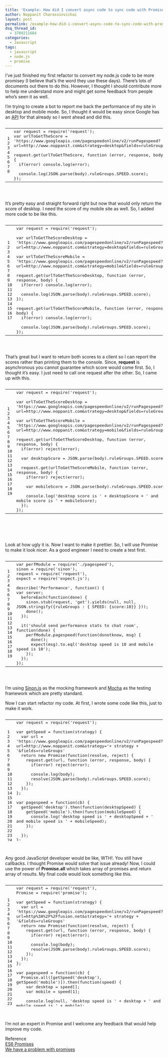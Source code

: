 ```yaml
---
title: 'Example: How did I convert async code to sync code with Promise.'
author: Noppanit Charassinvichai
layout: post
permalink: /example-how-did-i-convert-async-code-to-sync-code-with-promise/
dsq_thread_id:
  - 3789211664
categories:
  - Javascript
tags:
  - javascript
  - node.js
  - promise
---
```

I&#8217;ve just finished my first refactor to convert my node.js code to be more promisey (I believe that&#8217;s the word they use these days). There&#8217;s lots of documents out there to do this. However, I thought I should contribute more to help me understand more and might get some feedback from people who&#8217;s seen it as well.

I&#8217;m trying to create a bot to report me back the performance of my site in desktop and mobile mode. So, I thought it would be easy since Google has an [API][1] for that already so I went ahead and did this.

<pre><div class="codecolorer-container javascript blackboard" style="overflow:auto;white-space:nowrap;width:100%;">
  <table cellspacing="0" cellpadding="0">
    <tr>
      <td class="line-numbers">
        <div>
          1<br />2<br />3<br />4<br />5<br />6<br />7<br />8<br />
        </div>
      </td>
      
      <td>
        <div class="javascript codecolorer">
          <span class="kw2">var</span> request <span class="sy0">=</span> require<span class="br0">&#40;</span><span class="st0">'request'</span><span class="br0">&#41;</span><span class="sy0">;</span><br />
          <span class="kw2">var</span> urlToGetTheScore <span class="sy0">=</span> <span class="st0">'https://www.googleapis.com/pagespeedonline/v2/runPagespeed?url=http://www.noppanit.com&amp;strategy=desktop&amp;fields=ruleGroups'</span><br />
          <br />
          request.<span class="me1">get</span><span class="br0">&#40;</span>urlToGetTheScore<span class="sy0">,</span> <span class="kw2">function</span> <span class="br0">&#40;</span>error<span class="sy0">,</span> response<span class="sy0">,</span> body<span class="br0">&#41;</span> <span class="br0">&#123;</span><br />
          &nbsp; <span class="kw1">if</span><span class="br0">&#40;</span>error<span class="br0">&#41;</span> console.<span class="me1">log</span><span class="br0">&#40;</span>error<span class="br0">&#41;</span><span class="sy0">;</span><br />
          &nbsp; <br />
          &nbsp; console.<span class="me1">log</span><span class="br0">&#40;</span>JSON.<span class="me1">parse</span><span class="br0">&#40;</span>body<span class="br0">&#41;</span>.<span class="me1">ruleGroups</span>.<span class="me1">SPEED</span>.<span class="me1">score</span><span class="br0">&#41;</span><span class="sy0">;</span><br />
          <span class="br0">&#125;</span><span class="br0">&#41;</span><span class="sy0">;</span>
        </div>
      </td>
    </tr>
  </table>
</div>

</pre>

It&#8217;s pretty easy and straight forward right but now that would only return the score of desktop. I need the score of my mobile site as well. So, I added more code to be like this.

<pre><div class="codecolorer-container javascript blackboard" style="overflow:auto;white-space:nowrap;width:100%;">
  <table cellspacing="0" cellpadding="0">
    <tr>
      <td class="line-numbers">
        <div>
          1<br />2<br />3<br />4<br />5<br />6<br />7<br />8<br />9<br />10<br />11<br />12<br />13<br />14<br />15<br />16<br />17<br />
        </div>
      </td>
      
      <td>
        <div class="javascript codecolorer">
          <span class="kw2">var</span> request <span class="sy0">=</span> require<span class="br0">&#40;</span><span class="st0">'request'</span><span class="br0">&#41;</span><span class="sy0">;</span><br />
          <br />
          <span class="kw2">var</span> urlToGetTheScoreDesktop <span class="sy0">=</span> <span class="st0">'https://www.googleapis.com/pagespeedonline/v2/runPagespeed?url=http://www.noppanit.com&amp;strategy=desktop&amp;fields=ruleGroups'</span><br />
          <br />
          <span class="kw2">var</span> urlToGetTheScoreMobile <span class="sy0">=</span> <span class="st0">'https://www.googleapis.com/pagespeedonline/v2/runPagespeed?url=http://www.noppanit.com&amp;strategy=mobile&amp;fields=ruleGroups'</span><br />
          <br />
          request.<span class="me1">get</span><span class="br0">&#40;</span>urlToGetTheScoreDesktop<span class="sy0">,</span> <span class="kw2">function</span> <span class="br0">&#40;</span>error<span class="sy0">,</span> response<span class="sy0">,</span> body<span class="br0">&#41;</span> <span class="br0">&#123;</span><br />
          &nbsp; <span class="kw1">if</span><span class="br0">&#40;</span>error<span class="br0">&#41;</span> console.<span class="me1">log</span><span class="br0">&#40;</span>error<span class="br0">&#41;</span><span class="sy0">;</span><br />
          <br />
          &nbsp; console.<span class="me1">log</span><span class="br0">&#40;</span>JSON.<span class="me1">parse</span><span class="br0">&#40;</span>body<span class="br0">&#41;</span>.<span class="me1">ruleGroups</span>.<span class="me1">SPEED</span>.<span class="me1">score</span><span class="br0">&#41;</span><span class="sy0">;</span><br />
          <span class="br0">&#125;</span><span class="br0">&#41;</span><span class="sy0">;</span><br />
          <br />
          request.<span class="me1">get</span><span class="br0">&#40;</span>urlToGetTheScoreMobile<span class="sy0">,</span> <span class="kw2">function</span> <span class="br0">&#40;</span>error<span class="sy0">,</span> response<span class="sy0">,</span> body<span class="br0">&#41;</span> <span class="br0">&#123;</span><br />
          &nbsp; <span class="kw1">if</span><span class="br0">&#40;</span>error<span class="br0">&#41;</span> console.<span class="me1">log</span><span class="br0">&#40;</span>error<span class="br0">&#41;</span><span class="sy0">;</span><br />
          <br />
          &nbsp; console.<span class="me1">log</span><span class="br0">&#40;</span>JSON.<span class="me1">parse</span><span class="br0">&#40;</span>body<span class="br0">&#41;</span>.<span class="me1">ruleGroups</span>.<span class="me1">SPEED</span>.<span class="me1">score</span><span class="br0">&#41;</span><span class="sy0">;</span><br />
          <span class="br0">&#125;</span><span class="br0">&#41;</span><span class="sy0">;</span>
        </div>
      </td>
    </tr>
  </table>
</div>

</pre>

That&#8217;s great but I want to return both scores to a client so I can report the scores rather than printing them to the console. Since, **request** is asynchronous you cannot guarantee which score would come first. So, I thought it&#8217;s easy. I just need to call one request after the other. So, I came up with this.

<pre><div class="codecolorer-container javascript blackboard" style="overflow:auto;white-space:nowrap;width:100%;">
  <table cellspacing="0" cellpadding="0">
    <tr>
      <td class="line-numbers">
        <div>
          1<br />2<br />3<br />4<br />5<br />6<br />7<br />8<br />9<br />10<br />11<br />12<br />13<br />14<br />15<br />16<br />17<br />18<br />19<br />
        </div>
      </td>
      
      <td>
        <div class="javascript codecolorer">
          <span class="kw2">var</span> request <span class="sy0">=</span> require<span class="br0">&#40;</span><span class="st0">'request'</span><span class="br0">&#41;</span><span class="sy0">;</span><br />
          <br />
          <span class="kw2">var</span> urlToGetTheScoreDesktop <span class="sy0">=</span> <span class="st0">'https://www.googleapis.com/pagespeedonline/v2/runPagespeed?url=http://www.noppanit.com&amp;strategy=desktop&amp;fields=ruleGroups'</span><br />
          <br />
          <span class="kw2">var</span> urlToGetTheScoreMobile <span class="sy0">=</span> <span class="st0">'https://www.googleapis.com/pagespeedonline/v2/runPagespeed?url=http://www.noppanit.com&amp;strategy=mobile&amp;fields=ruleGroups'</span><br />
          <br />
          request.<span class="me1">get</span><span class="br0">&#40;</span>urlToGetTheScoreDesktop<span class="sy0">,</span> <span class="kw2">function</span> <span class="br0">&#40;</span>error<span class="sy0">,</span> response<span class="sy0">,</span> body<span class="br0">&#41;</span> <span class="br0">&#123;</span><br />
          &nbsp; <span class="kw1">if</span><span class="br0">&#40;</span>error<span class="br0">&#41;</span> reject<span class="br0">&#40;</span>error<span class="br0">&#41;</span><span class="sy0">;</span><br />
          <br />
          &nbsp; <span class="kw2">var</span> desktopScore <span class="sy0">=</span> JSON.<span class="me1">parse</span><span class="br0">&#40;</span>body<span class="br0">&#41;</span>.<span class="me1">ruleGroups</span>.<span class="me1">SPEED</span>.<span class="me1">score</span><span class="sy0">;</span><br />
          <br />
          &nbsp; request.<span class="me1">get</span><span class="br0">&#40;</span>urlToGetTheScoreMobile<span class="sy0">,</span> <span class="kw2">function</span> <span class="br0">&#40;</span>error<span class="sy0">,</span> response<span class="sy0">,</span> body<span class="br0">&#41;</span> <span class="br0">&#123;</span><br />
          &nbsp; &nbsp; <span class="kw1">if</span><span class="br0">&#40;</span>error<span class="br0">&#41;</span> reject<span class="br0">&#40;</span>error<span class="br0">&#41;</span><span class="sy0">;</span><br />
          <br />
          &nbsp; &nbsp; <span class="kw2">var</span> mobileScore <span class="sy0">=</span> JSON.<span class="me1">parse</span><span class="br0">&#40;</span>body<span class="br0">&#41;</span>.<span class="me1">ruleGroups</span>.<span class="me1">SPEED</span>.<span class="me1">score</span><span class="sy0">;</span><br />
          <br />
          &nbsp; &nbsp; console.<span class="me1">log</span><span class="br0">&#40;</span><span class="st0">'desktop score is '</span> <span class="sy0">+</span> desktopScore <span class="sy0">+</span> <span class="st0">' and mobile score is '</span> <span class="sy0">+</span> mobileScore<span class="br0">&#41;</span><span class="sy0">;</span><br />
          &nbsp; <span class="br0">&#125;</span><span class="br0">&#41;</span><span class="sy0">;</span><br />
          <span class="br0">&#125;</span><span class="br0">&#41;</span><span class="sy0">;</span>
        </div>
      </td>
    </tr>
  </table>
</div>

</pre>

&nbsp;

Look at how ugly it is. Now I want to make it prettier. So, I will use Promise to make it look nicer. As a good engineer I need to create a test first.

<pre><div class="codecolorer-container javascript blackboard" style="overflow:auto;white-space:nowrap;width:100%;">
  <table cellspacing="0" cellpadding="0">
    <tr>
      <td class="line-numbers">
        <div>
          1<br />2<br />3<br />4<br />5<br />6<br />7<br />8<br />9<br />10<br />11<br />12<br />13<br />14<br />15<br />16<br />17<br />18<br />19<br />
        </div>
      </td>
      
      <td>
        <div class="javascript codecolorer">
          <span class="kw2">var</span> perfModule <span class="sy0">=</span> require<span class="br0">&#40;</span><span class="st0">'./pagespeed'</span><span class="br0">&#41;</span><span class="sy0">,</span><br />
          sinon <span class="sy0">=</span> require<span class="br0">&#40;</span><span class="st0">'sinon'</span><span class="br0">&#41;</span><span class="sy0">,</span><br />
          request <span class="sy0">=</span> require<span class="br0">&#40;</span><span class="st0">'request'</span><span class="br0">&#41;</span><span class="sy0">,</span><br />
          expect <span class="sy0">=</span> require<span class="br0">&#40;</span><span class="st0">'expect.js'</span><span class="br0">&#41;</span><span class="sy0">;</span><br />
          <br />
          describe<span class="br0">&#40;</span><span class="st0">'Performance'</span><span class="sy0">,</span> <span class="kw2">function</span><span class="br0">&#40;</span><span class="br0">&#41;</span> <span class="br0">&#123;</span><br />
          <span class="kw2">var</span> server<span class="sy0">;</span><br />
          &nbsp; beforeEach<span class="br0">&#40;</span><span class="kw2">function</span><span class="br0">&#40;</span>done<span class="br0">&#41;</span> <span class="br0">&#123;</span><br />
          &nbsp; &nbsp; sinon.<span class="me1">stub</span><span class="br0">&#40;</span>request<span class="sy0">,</span> <span class="st0">'get'</span><span class="br0">&#41;</span>.<span class="me1">yields</span><span class="br0">&#40;</span><span class="kw2">null</span><span class="sy0">,</span> <span class="kw2">null</span><span class="sy0">,</span> JSON.<span class="me1">stringify</span><span class="br0">&#40;</span><span class="br0">&#123;</span>ruleGroups <span class="sy0">:</span> <span class="br0">&#123;</span> SPEED<span class="sy0">:</span> <span class="br0">&#123;</span>score<span class="sy0">:</span><span class="nu0">10</span><span class="br0">&#125;</span><span class="br0">&#125;</span> <span class="br0">&#125;</span><span class="br0">&#41;</span><span class="br0">&#41;</span><span class="sy0">;</span><br />
          &nbsp; &nbsp; done<span class="br0">&#40;</span><span class="br0">&#41;</span><span class="sy0">;</span><br />
          &nbsp; <span class="br0">&#125;</span><span class="br0">&#41;</span><span class="sy0">;</span><br />
          &nbsp; <br />
          &nbsp; it<span class="br0">&#40;</span><span class="st0">'should send performance stats to chat room'</span><span class="sy0">,</span> <span class="kw2">function</span><span class="br0">&#40;</span>done<span class="br0">&#41;</span> <span class="br0">&#123;</span><br />
          &nbsp; &nbsp; perfModule.<span class="me1">pagespeed</span><span class="br0">&#40;</span><span class="kw2">function</span><span class="br0">&#40;</span>donotknow<span class="sy0">,</span> msg<span class="br0">&#41;</span> <span class="br0">&#123;</span><br />
          &nbsp; &nbsp; &nbsp; done<span class="br0">&#40;</span><span class="br0">&#41;</span><span class="sy0">;</span><br />
          &nbsp; &nbsp; &nbsp; expect<span class="br0">&#40;</span>msg<span class="br0">&#41;</span>.<span class="me1">to</span>.<span class="me1">eql</span><span class="br0">&#40;</span><span class="st0">'desktop speed is 10 and mobile speed is 10'</span><span class="br0">&#41;</span><span class="sy0">;</span><br />
          &nbsp; &nbsp; <span class="br0">&#125;</span><span class="br0">&#41;</span><span class="sy0">;</span><br />
          &nbsp; <span class="br0">&#125;</span><span class="br0">&#41;</span><span class="sy0">;</span><br />
          <span class="br0">&#125;</span><span class="br0">&#41;</span><span class="sy0">;</span>
        </div>
      </td>
    </tr>
  </table>
</div>

</pre>

I&#8217;m using [Sinon.js][2] as the mocking framework and [Mocha][3] as the testing framework which are pretty standard.

Now I can start refactor my code. At first, I wrote some code like this, just to make it work.

<pre><div class="codecolorer-container javascript blackboard" style="overflow:auto;white-space:nowrap;width:100%;height:400px;">
  <table cellspacing="0" cellpadding="0">
    <tr>
      <td class="line-numbers">
        <div>
          1<br />2<br />3<br />4<br />5<br />6<br />7<br />8<br />9<br />10<br />11<br />12<br />13<br />14<br />15<br />16<br />17<br />18<br />19<br />20<br />21<br />22<br />23<br />24<br />
        </div>
      </td>
      
      <td>
        <div class="javascript codecolorer">
          <span class="kw2">var</span> request <span class="sy0">=</span> require<span class="br0">&#40;</span><span class="st0">'request'</span><span class="br0">&#41;</span><span class="sy0">;</span><br />
          <br />
          <span class="kw2">var</span> getSpeed <span class="sy0">=</span> <span class="kw2">function</span><span class="br0">&#40;</span>strategy<span class="br0">&#41;</span> <span class="br0">&#123;</span><br />
          &nbsp; <span class="kw2">var</span> url <span class="sy0">=</span> <span class="st0">'https://www.googleapis.com/pagespeedonline/v2/runPagespeed?url=http://www.noppanit.com&amp;strategy='</span><span class="sy0">+</span> strategy <span class="sy0">+</span> <span class="st0">'&amp;fields=ruleGroups'</span><br />
          &nbsp; <span class="kw1">return</span> <span class="kw2">new</span> Promise<span class="br0">&#40;</span><span class="kw2">function</span><span class="br0">&#40;</span>resolve<span class="sy0">,</span> reject<span class="br0">&#41;</span> <span class="br0">&#123;</span><br />
          &nbsp; &nbsp; request.<span class="me1">get</span><span class="br0">&#40;</span>url<span class="sy0">,</span> <span class="kw2">function</span> <span class="br0">&#40;</span>error<span class="sy0">,</span> response<span class="sy0">,</span> body<span class="br0">&#41;</span> <span class="br0">&#123;</span><br />
          &nbsp; &nbsp; &nbsp; <span class="kw1">if</span><span class="br0">&#40;</span>error<span class="br0">&#41;</span> reject<span class="br0">&#40;</span>error<span class="br0">&#41;</span><span class="sy0">;</span><br />
          <br />
          &nbsp; &nbsp; &nbsp; console.<span class="me1">log</span><span class="br0">&#40;</span>body<span class="br0">&#41;</span><span class="sy0">;</span><br />
          &nbsp; &nbsp; &nbsp; resolve<span class="br0">&#40;</span>JSON.<span class="me1">parse</span><span class="br0">&#40;</span>body<span class="br0">&#41;</span>.<span class="me1">ruleGroups</span>.<span class="me1">SPEED</span>.<span class="me1">score</span><span class="br0">&#41;</span><span class="sy0">;</span><br />
          &nbsp; &nbsp; <span class="br0">&#125;</span><span class="br0">&#41;</span><span class="sy0">;</span><br />
          &nbsp; <span class="br0">&#125;</span><span class="br0">&#41;</span><span class="sy0">;</span><br />
          <span class="br0">&#125;</span><span class="sy0">;</span><br />
          <br />
          <span class="kw2">var</span> pagespeed <span class="sy0">=</span> <span class="kw2">function</span><span class="br0">&#40;</span>cb<span class="br0">&#41;</span> <span class="br0">&#123;</span><br />
          &nbsp; getSpeed<span class="br0">&#40;</span><span class="st0">'desktop'</span><span class="br0">&#41;</span>.<span class="me1">then</span><span class="br0">&#40;</span><span class="kw2">function</span><span class="br0">&#40;</span>desktopSpeed<span class="br0">&#41;</span> <span class="br0">&#123;</span><br />
          &nbsp; &nbsp; getSpeed<span class="br0">&#40;</span><span class="st0">'mobile'</span><span class="br0">&#41;</span>.<span class="me1">then</span><span class="br0">&#40;</span><span class="kw2">function</span><span class="br0">&#40;</span>mobileSpeed<span class="br0">&#41;</span> <span class="br0">&#123;</span><br />
          &nbsp; &nbsp; &nbsp; console.<span class="me1">log</span><span class="br0">&#40;</span><span class="st0">'desktop speed is '</span> <span class="sy0">+</span> desktopSpeed <span class="sy0">+</span> <span class="st0">' and mobile speed is '</span> <span class="sy0">+</span> mobileSpeed<span class="br0">&#41;</span><span class="sy0">;</span><br />
          &nbsp; &nbsp; <span class="br0">&#125;</span><span class="br0">&#41;</span><span class="sy0">;</span><br />
          <br />
          &nbsp; <span class="br0">&#125;</span><span class="br0">&#41;</span><span class="sy0">;</span><br />
          <span class="br0">&#125;</span><span class="sy0">;</span><br />
          <br />
          exports.<span class="me1">pagespeed</span> <span class="sy0">=</span> pagespeed<span class="sy0">;</span>
        </div>
      </td>
    </tr>
  </table>
</div>

</pre>

Any good JavaScript developer would be like, WTH!. You still have callbacks. I thought Promise would solve that issue already! Now, I could use the power of **Promise.all** which takes array of promises and return array of results. My final code would look something like this.

<pre><div class="codecolorer-container javascript blackboard" style="overflow:auto;white-space:nowrap;width:100%;height:400px;">
  <table cellspacing="0" cellpadding="0">
    <tr>
      <td class="line-numbers">
        <div>
          1<br />2<br />3<br />4<br />5<br />6<br />7<br />8<br />9<br />10<br />11<br />12<br />13<br />14<br />15<br />16<br />17<br />18<br />19<br />20<br />21<br />22<br />23<br />24<br />25<br />26<br />27<br />
        </div>
      </td>
      
      <td>
        <div class="javascript codecolorer">
          <span class="kw2">var</span> request <span class="sy0">=</span> require<span class="br0">&#40;</span><span class="st0">'request'</span><span class="br0">&#41;</span><span class="sy0">,</span><br />
          Promise <span class="sy0">=</span> require<span class="br0">&#40;</span><span class="st0">'promise'</span><span class="br0">&#41;</span><span class="sy0">;</span><br />
          <br />
          <span class="kw2">var</span> getSpeed <span class="sy0">=</span> <span class="kw2">function</span><span class="br0">&#40;</span>strategy<span class="br0">&#41;</span> <span class="br0">&#123;</span><br />
          &nbsp; <span class="kw2">var</span> url <span class="sy0">=</span> <span class="st0">'https://www.googleapis.com/pagespeedonline/v2/runPagespeed?url=http%3A%2F%2Ffusion.net&amp;strategy='</span><span class="sy0">+</span> strategy <span class="sy0">+</span> <span class="st0">'&amp;fields=ruleGroups'</span><br />
          &nbsp; <span class="kw1">return</span> <span class="kw2">new</span> Promise<span class="br0">&#40;</span><span class="kw2">function</span><span class="br0">&#40;</span>resolve<span class="sy0">,</span> reject<span class="br0">&#41;</span> <span class="br0">&#123;</span><br />
          &nbsp; &nbsp; request.<span class="me1">get</span><span class="br0">&#40;</span>url<span class="sy0">,</span> <span class="kw2">function</span> <span class="br0">&#40;</span>error<span class="sy0">,</span> response<span class="sy0">,</span> body<span class="br0">&#41;</span> <span class="br0">&#123;</span><br />
          &nbsp; &nbsp; &nbsp; <span class="kw1">if</span><span class="br0">&#40;</span>error<span class="br0">&#41;</span> reject<span class="br0">&#40;</span>error<span class="br0">&#41;</span><span class="sy0">;</span><br />
          <br />
          &nbsp; &nbsp; &nbsp; console.<span class="me1">log</span><span class="br0">&#40;</span>body<span class="br0">&#41;</span><span class="sy0">;</span><br />
          &nbsp; &nbsp; &nbsp; resolve<span class="br0">&#40;</span>JSON.<span class="me1">parse</span><span class="br0">&#40;</span>body<span class="br0">&#41;</span>.<span class="me1">ruleGroups</span>.<span class="me1">SPEED</span>.<span class="me1">score</span><span class="br0">&#41;</span><span class="sy0">;</span><br />
          &nbsp; &nbsp; <span class="br0">&#125;</span><span class="br0">&#41;</span><span class="sy0">;</span><br />
          &nbsp; <span class="br0">&#125;</span><span class="br0">&#41;</span><span class="sy0">;</span><br />
          <span class="br0">&#125;</span><span class="sy0">;</span><br />
          <br />
          <span class="kw2">var</span> pagespeed <span class="sy0">=</span> <span class="kw2">function</span><span class="br0">&#40;</span>cb<span class="br0">&#41;</span> <span class="br0">&#123;</span><br />
          &nbsp; Promise.<span class="me1">all</span><span class="br0">&#40;</span><span class="br0">&#91;</span>getSpeed<span class="br0">&#40;</span><span class="st0">'desktop'</span><span class="br0">&#41;</span><span class="sy0">,</span> getSpeed<span class="br0">&#40;</span><span class="st0">'mobile'</span><span class="br0">&#41;</span><span class="br0">&#93;</span><span class="br0">&#41;</span>.<span class="me1">then</span><span class="br0">&#40;</span><span class="kw2">function</span><span class="br0">&#40;</span>speed<span class="br0">&#41;</span> <span class="br0">&#123;</span><br />
          &nbsp; &nbsp; <span class="kw2">var</span> desktop <span class="sy0">=</span> speed<span class="br0">&#91;</span><span class="nu0"></span><span class="br0">&#93;</span><span class="sy0">;</span><br />
          &nbsp; &nbsp; <span class="kw2">var</span> mobile <span class="sy0">=</span> speed<span class="br0">&#91;</span><span class="nu0">1</span><span class="br0">&#93;</span><span class="sy0">;</span><br />
          <br />
          &nbsp; &nbsp; console.<span class="me1">log</span><span class="br0">&#40;</span><span class="kw2">null</span><span class="sy0">,</span> <span class="st0">'desktop speed is '</span> <span class="sy0">+</span> desktop <span class="sy0">+</span> <span class="st0">' and mobile speed is '</span> <span class="sy0">+</span> mobile<span class="br0">&#41;</span><span class="sy0">;</span><br />
          &nbsp; <span class="br0">&#125;</span><span class="br0">&#41;</span>.<span class="kw1">catch</span><span class="br0">&#40;</span><span class="kw2">function</span><span class="br0">&#40;</span>error<span class="br0">&#41;</span> <span class="br0">&#123;</span><br />
          &nbsp; &nbsp; console.<span class="me1">log</span><span class="br0">&#40;</span>error<span class="br0">&#41;</span><span class="sy0">;</span><br />
          &nbsp; <span class="br0">&#125;</span><span class="br0">&#41;</span><span class="sy0">;</span><br />
          <span class="br0">&#125;</span><span class="sy0">;</span><br />
          <br />
          exports.<span class="me1">pagespeed</span> <span class="sy0">=</span> pagespeed<span class="sy0">;</span>
        </div>
      </td>
    </tr>
  </table>
</div>

</pre>

I&#8217;m not an expert in Promise and I welcome any feedback that would help improve my code.

Reference  
[ES6 Promises][4]  
[We have a problem with promises][5]

 [1]: https://developers.google.com/speed/docs/insights/v2/getting-started
 [2]: http://sinonjs.org/
 [3]: http://mochajs.org/
 [4]: http://www.html5rocks.com/en/tutorials/es6/promises/
 [5]: http://pouchdb.com/2015/05/18/we-have-a-problem-with-promises.html